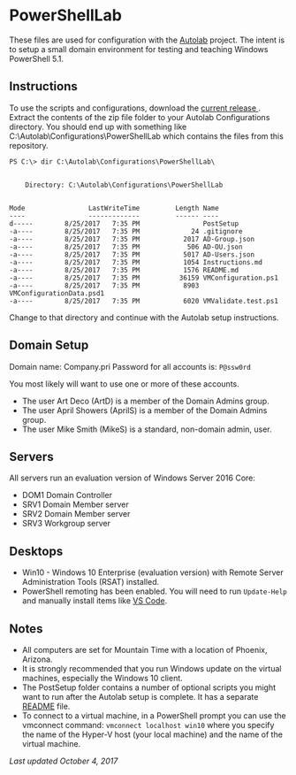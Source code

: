 # PowerShellLab #

These files are used for configuration with the [Autolab](https://github.com/theJasonHelmick/PS-AutoLab-Env) project. The intent is to setup a small domain environment for testing and teaching Windows PowerShell 5.1. 

## Instructions
To use the scripts and configurations, download the [current release ](https://github.com/jdhitsolutions/PowerShellLab/archive/0.9.4.zip). Extract the contents of the zip file folder to your Autolab Configurations directory. You should end up with something like C:\Autolab\Configurations\PowerShellLab which contains the files from this repository. 

```
PS C:\> dir C:\Autolab\Configurations\PowerShellLab\


    Directory: C:\Autolab\Configurations\PowerShellLab


Mode                LastWriteTime         Length Name
----                -------------         ------ ----
d-----        8/25/2017   7:35 PM                PostSetup
-a----        8/25/2017   7:35 PM             24 .gitignore
-a----        8/25/2017   7:35 PM           2017 AD-Group.json
-a----        8/25/2017   7:35 PM            506 AD-OU.json
-a----        8/25/2017   7:35 PM           5017 AD-Users.json
-a----        8/25/2017   7:35 PM           1054 Instructions.md
-a----        8/25/2017   7:35 PM           1576 README.md
-a----        8/25/2017   7:35 PM          36159 VMConfiguration.ps1
-a----        8/25/2017   7:35 PM           8903 VMConfigurationData.psd1
-a----        8/25/2017   7:35 PM           6020 VMValidate.test.ps1
```

Change to that directory and continue with the Autolab setup instructions.

## Domain Setup
Domain name: Company.pri
Password for all accounts is: `P@ssw0rd`

You most likely will want to use one or more of these accounts.
- The user Art Deco (ArtD) is a member of the Domain Admins group.
- The user April Showers (AprilS) is a member of the Domain Admins group.
- The user Mike Smith (MikeS) is a standard, non-domain admin, user.

## Servers
All servers run an evaluation version of Windows Server 2016 Core:

- DOM1 Domain Controller
- SRV1 Domain Member server
- SRV2 Domain Member server
- SRV3 Workgroup server

## Desktops
- Win10 - Windows 10 Enterprise (evaluation version) with Remote Server Administration Tools (RSAT) installed. 
- PowerShell remoting has been enabled. You will need to run `Update-Help` and manually install items like [VS Code](https://code.visualstudio.com/Download).

## Notes
- All computers are set for Mountain Time with a location of Phoenix, Arizona.
- It is strongly recommended that you run Windows update on the virtual machines, especially the Windows 10 client.
- The PostSetup folder contains a number of optional scripts you might want to run after the Autolab setup is complete. It has a separate [README](./PostSetup/README.md) file.
- To connect to a virtual machine, in a PowerShell prompt you can use the vmconnect command: `vmconnect localhost win10` where you specify the name of the Hyper-V host (your local machine) and the name of the virtual machine.

*Last updated October 4, 2017*
